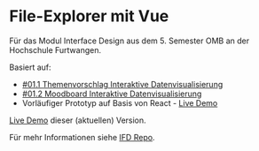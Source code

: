 # File-Explorer mit Vue

Für das Modul Interface Design aus dem 5. Semester OMB an der Hochschule Furtwangen.

Basiert auf:

- [#01.1 Themenvorschlag Interaktive Datenvisualisierung](https://github.com/oezkancodes/IFD/blob/main/Aufgaben/01-User_Experience_Design/Themenvorschlag.pdf)
- [#01.2 Moodboard Interaktive Datenvisualisierung](https://github.com/oezkancodes/IFD/blob/main/Aufgaben/01-User_Experience_Design/Moodboard.pdf)
- Vorläufiger Prototyp auf Basis von React - [Live Demo](https://react-file-explore-ifd.netlify.app/)

[Live Demo](https://vue-file-explorer-ifd.netlify.app/) dieser (aktuellen) Version.

Für mehr Informationen siehe [IFD Repo](https://github.com/oezkancodes/IFD).
